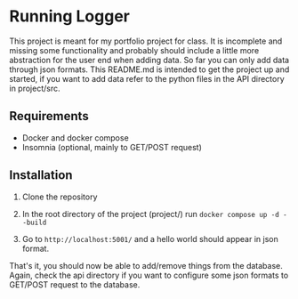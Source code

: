 # Running Logger

This project is meant for my portfolio project for class. It is incomplete and missing some functionality and probably should include a little more abstraction for the user end when adding data. So far you can only add data through json formats. This README.md is intended to get the project up and started, if you want to add data refer to the python files in the API directory in project/src.

## Requirements

* Docker and docker compose
* Insomnia (optional, mainly to GET/POST request)

## Installation

1. Clone the repository

2. In the root directory of the project (project/) run `docker compose up -d --build` 

3. Go to `http://localhost:5001/` and a hello world should appear in json format.

That's it, you should now be able to add/remove things from the database.
Again, check the api directory if you want to configure some json formats to GET/POST request to the database.
